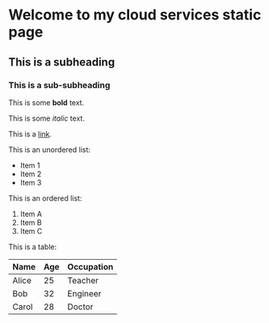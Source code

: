 # Welcome to my cloud services static page
## This is a subheading
### This is a sub-subheading

This is some **bold** text.

This is some _italic_ text.

This is a [link](https://www.bing.com).

This is an unordered list:
- Item 1
- Item 2
- Item 3

This is an ordered list:
1. Item A
2. Item B
3. Item C

This is a table:

| Name | Age | Occupation |
| ---- | --- | ---------- |
| Alice | 25 | Teacher |
| Bob | 32 | Engineer |
| Carol | 28 | Doctor |
